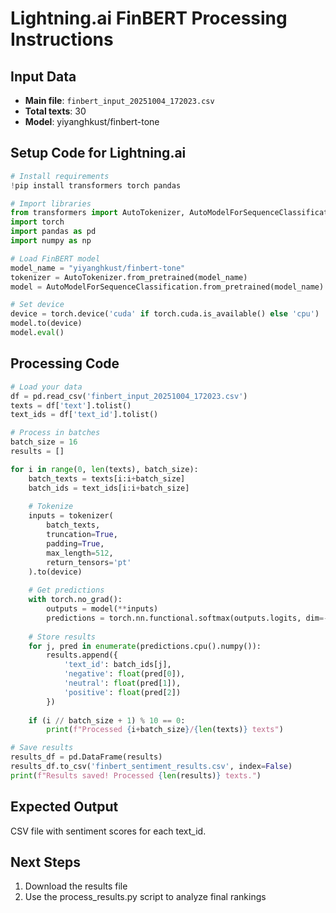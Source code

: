 # Lightning.ai FinBERT Processing Instructions

## Input Data
- **Main file**: `finbert_input_20251004_172023.csv`
- **Total texts**: 30
- **Model**: yiyanghkust/finbert-tone

## Setup Code for Lightning.ai

```python
# Install requirements
!pip install transformers torch pandas

# Import libraries
from transformers import AutoTokenizer, AutoModelForSequenceClassification
import torch
import pandas as pd
import numpy as np

# Load FinBERT model
model_name = "yiyanghkust/finbert-tone"
tokenizer = AutoTokenizer.from_pretrained(model_name)
model = AutoModelForSequenceClassification.from_pretrained(model_name)

# Set device
device = torch.device('cuda' if torch.cuda.is_available() else 'cpu')
model.to(device)
model.eval()
```

## Processing Code

```python
# Load your data
df = pd.read_csv('finbert_input_20251004_172023.csv')
texts = df['text'].tolist()
text_ids = df['text_id'].tolist()

# Process in batches
batch_size = 16
results = []

for i in range(0, len(texts), batch_size):
    batch_texts = texts[i:i+batch_size]
    batch_ids = text_ids[i:i+batch_size]
    
    # Tokenize
    inputs = tokenizer(
        batch_texts, 
        truncation=True, 
        padding=True, 
        max_length=512, 
        return_tensors='pt'
    ).to(device)
    
    # Get predictions
    with torch.no_grad():
        outputs = model(**inputs)
        predictions = torch.nn.functional.softmax(outputs.logits, dim=-1)
    
    # Store results
    for j, pred in enumerate(predictions.cpu().numpy()):
        results.append({
            'text_id': batch_ids[j],
            'negative': float(pred[0]),
            'neutral': float(pred[1]),
            'positive': float(pred[2])
        })
    
    if (i // batch_size + 1) % 10 == 0:
        print(f"Processed {i+batch_size}/{len(texts)} texts")

# Save results
results_df = pd.DataFrame(results)
results_df.to_csv('finbert_sentiment_results.csv', index=False)
print(f"Results saved! Processed {len(results)} texts.")
```

## Expected Output
CSV file with sentiment scores for each text_id.

## Next Steps
1. Download the results file
2. Use the process_results.py script to analyze final rankings
